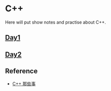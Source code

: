 # C++

Here will put show notes and practise about C++.

## [Day1](./Day1)

## [Day2](./Day2)

## Reference

- [C++ 那些事](https://github.com/Light-City/CPlusPlusThings/tree/master)
